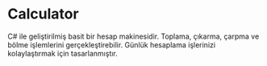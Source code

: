 # Calculator
C# ile geliştirilmiş basit bir hesap makinesidir. Toplama, çıkarma, çarpma ve bölme işlemlerini gerçekleştirebilir. Günlük hesaplama işlerinizi kolaylaştırmak için tasarlanmıştır.
